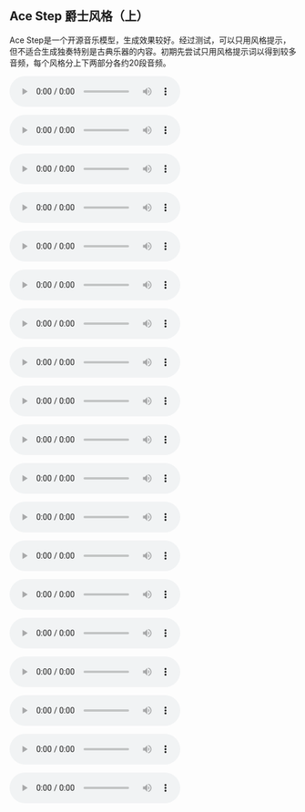## Ace Step 爵士风格（上）

Ace Step是一个开源音乐模型，生成效果较好。经过测试，可以只用风格提示，但不适合生成独奏特别是古典乐器的内容。初期先尝试只用风格提示词以得到较多音频，每个风格分上下两部分各约20段音频。

<audio src="https://github.com/Willian7004/media-blog/blob/main/files/202505/2025051402/ComfyUI_00001_.mp3?raw=true" controls></audio>

<audio src="https://github.com/Willian7004/media-blog/blob/main/files/202505/2025051402/ComfyUI_00002_.mp3?raw=true" controls></audio>

<audio src="https://github.com/Willian7004/media-blog/blob/main/files/202505/2025051402/ComfyUI_00003_.mp3?raw=true" controls></audio>

<audio src="https://github.com/Willian7004/media-blog/blob/main/files/202505/2025051402/ComfyUI_00004_.mp3?raw=true" controls></audio>

<audio src="https://github.com/Willian7004/media-blog/blob/main/files/202505/2025051402/ComfyUI_00005_.mp3?raw=true" controls></audio>

<audio src="https://github.com/Willian7004/media-blog/blob/main/files/202505/2025051402/ComfyUI_00006_.mp3?raw=true" controls></audio>

<audio src="https://github.com/Willian7004/media-blog/blob/main/files/202505/2025051402/ComfyUI_00007_.mp3?raw=true" controls></audio>

<audio src="https://github.com/Willian7004/media-blog/blob/main/files/202505/2025051402/ComfyUI_00008_.mp3?raw=true" controls></audio>

<audio src="https://github.com/Willian7004/media-blog/blob/main/files/202505/2025051402/ComfyUI_00009_.mp3?raw=true" controls></audio>

<audio src="https://github.com/Willian7004/media-blog/blob/main/files/202505/2025051402/ComfyUI_00010_.mp3?raw=true" controls></audio>

<audio src="https://github.com/Willian7004/media-blog/blob/main/files/202505/2025051402/ComfyUI_00011_.mp3?raw=true" controls></audio>

<audio src="https://github.com/Willian7004/media-blog/blob/main/files/202505/2025051402/ComfyUI_00012_.mp3?raw=true" controls></audio>

<audio src="https://github.com/Willian7004/media-blog/blob/main/files/202505/2025051402/ComfyUI_00014_.mp3?raw=true" controls></audio>

<audio src="https://github.com/Willian7004/media-blog/blob/main/files/202505/2025051402/ComfyUI_00015_.mp3?raw=true" controls></audio>

<audio src="https://github.com/Willian7004/media-blog/blob/main/files/202505/2025051402/ComfyUI_00016_.mp3?raw=true" controls></audio>

<audio src="https://github.com/Willian7004/media-blog/blob/main/files/202505/2025051402/ComfyUI_00017_.mp3?raw=true" controls></audio>

<audio src="https://github.com/Willian7004/media-blog/blob/main/files/202505/2025051402/ComfyUI_00018_.mp3?raw=true" controls></audio>

<audio src="https://github.com/Willian7004/media-blog/blob/main/files/202505/2025051402/ComfyUI_00019_.mp3?raw=true" controls></audio>

<audio src="https://github.com/Willian7004/media-blog/blob/main/files/202505/2025051402/ComfyUI_00020_.mp3?raw=true" controls></audio>